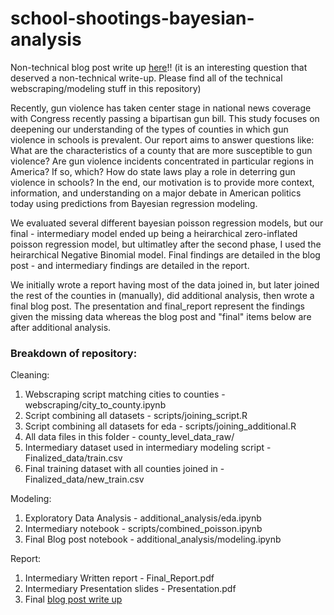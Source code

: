 # school-shootings-bayesian-analysis

Non-technical blog post write up [here](https://alexbass.me/projects/bayesian_county/)!! (it is an interesting question that deserved a non-technical write-up. Please find all of the technical webscraping/modeling stuff in this repository)

Recently, gun violence has taken center stage in national news coverage with Congress recently passing a bipartisan gun bill. This study focuses on deepening our understanding of the types of counties in which gun violence in schools is prevalent. Our report aims to answer questions like: What are the characteristics of a county that are more susceptible to gun violence? Are gun violence incidents concentrated in particular regions in America? If so, which? How do state laws play a role in deterring gun violence in schools? In the end, our motivation is to provide more context, information, and understanding on a major debate in American politics today using predictions from Bayesian regression modeling.

We evaluated several different bayesian poisson regression models, but our final - intermediary model ended up being a heirarchical zero-inflated poisson regression model, but ultimatley after the second phase, I used the heirarchical Negative Binomial model. Final findings are detailed in the blog post - and intermediary findings are detailed in the report.

We initially wrote a report having most of the data joined in, but later joined the rest of the counties in (manually), did additional analysis, then wrote a final blog post. The presentation and final_report represent the findings given the missing data whereas the blog post and "final" items below are after additional analysis.

### Breakdown of repository:

Cleaning:
1. Webscraping script matching cities to counties - webscraping/city_to_county.ipynb
2. Script combining all datasets - scripts/joining_script.R
3. Script combining all datasets for eda - scripts/joining_additional.R  
4. All data files in this folder - county_level_data_raw/  
5. Intermediary dataset used in intermediary modeling script - Finalized_data/train.csv  
6. Final training dataset with all counties joined in - Finalized_data/new_train.csv

Modeling:
1. Exploratory Data Analysis - additional_analysis/eda.ipynb
2. Intermediary notebook - scripts/combined_poisson.ipynb
3. Final Blog post notebook - additional_analysis/modeling.ipynb

Report:
1. Intermediary Written report - Final_Report.pdf
2. Intermediary Presentation slides - Presentation.pdf
3. Final [blog post write up](https://alexbass.me/posts/bayesian_county/)
